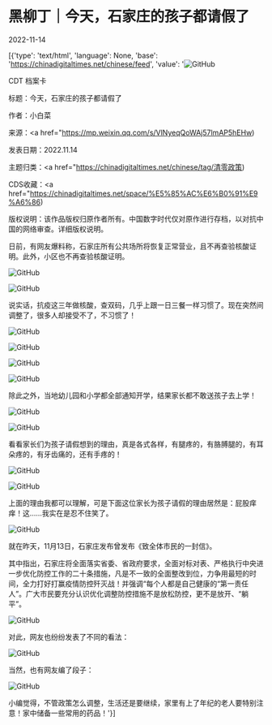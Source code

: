 # 黑柳丁｜今天，石家庄的孩子都请假了

2022-11-14

[{'type': 'text/html', 'language': None, 'base': 'https://chinadigitaltimes.net/chinese/feed', 'value': '![GitHub](https://chinadigitaltimes.net/chinese/files/2022/11/image-1668413427727-768x501.png)

CDT 档案卡

标题：今天，石家庄的孩子都请假了

作者：小白菜

来源：<a href="https://mp.weixin.qq.com/s/VlNyeqQoWAj57lmAP5hEHw)

发表日期：2022.11.14

主题归类：<a href="https://chinadigitaltimes.net/chinese/tag/清零政策)

CDS收藏：<a href="https://chinadigitaltimes.net/space/%E5%85%AC%E6%B0%91%E9%A6%86)

版权说明：该作品版权归原作者所有。中国数字时代仅对原作进行存档，以对抗中国的网络审查。详细版权说明。





日前，有网友爆料称，石家庄所有公共场所将恢复正常营业，且不再查验核酸证明。此外，小区也不再查验核酸证明。

![GitHub](https://chinadigitaltimes.net/chinese/files/2022/11/post-689702-6371f858e9232.)

![GitHub](https://chinadigitaltimes.net/chinese/files/2022/11/post-689702-6371f85902514.)

说实话，抗疫这三年做核酸，查双码，几乎上跟一日三餐一样习惯了。现在突然间调整了，很多人却接受不了，不习惯了！

![GitHub](https://chinadigitaltimes.net/chinese/files/2022/11/post-689702-6371f8590c861.)

![GitHub](https://chinadigitaltimes.net/chinese/files/2022/11/post-689702-6371f8591473c.)

![GitHub](https://chinadigitaltimes.net/chinese/files/2022/11/post-689702-6371f8591f79a.)

![GitHub](https://chinadigitaltimes.net/chinese/files/2022/11/post-689702-6371f8592af9c.)

除此之外，当地幼儿园和小学都全部通知开学，结果家长都不敢送孩子去上学！

![GitHub](https://chinadigitaltimes.net/chinese/files/2022/11/post-689702-6371f85932ff8.)

![GitHub](https://chinadigitaltimes.net/chinese/files/2022/11/post-689702-6371f8593e7df.)

看看家长们为孩子请假想到的理由，真是各式各样，有腿疼的，有胳膊腿的，有耳朵疼的，有牙齿痛的，还有手疼的！

![GitHub](https://chinadigitaltimes.net/chinese/files/2022/11/post-689702-6371f8594b518.)

![GitHub](https://chinadigitaltimes.net/chinese/files/2022/11/post-689702-6371f8595861c.)

上面的理由我都可以理解，可是下面这位家长为孩子请假的理由居然是：屁股痒痒！这……我实在是忍不住笑了。

![GitHub](https://chinadigitaltimes.net/chinese/files/2022/11/post-689702-6371f8596112c.)

就在昨天，11月13日，石家庄发布曾发布《致全体市民的一封信》。

其中指出，石家庄将全面落实省委、省政府要求，全面对标对表、严格执行中央进一步优化防控工作的二十条措施，凡是不一致的全面整改到位，力争用最短的时间，全力打好打赢疫情防控歼灭战！并强调“每个人都是自己健康的“第一责任人”。广大市民要充分认识优化调整防控措施不是放松防控，更不是放开、“躺平”。

![GitHub](https://chinadigitaltimes.net/chinese/files/2022/11/post-689702-6371f8596bb39.)

对此，网友也纷纷发表了不同的看法：

![GitHub](https://chinadigitaltimes.net/chinese/files/2022/11/post-689702-6371f85974898.png)

当然，也有网友编了段子：

![GitHub](https://chinadigitaltimes.net/chinese/files/2022/11/post-689702-6371f8597c025.)

小编觉得，不管政策怎么调整，生活还是要继续，家里有上了年纪的老人要特别注意！家中储备一些常用的药品！'}]
